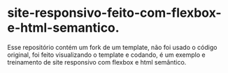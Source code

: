 # site-responsivo-feito-com-flexbox-e-html-semantico.
Esse repositório contém um fork de um template, não foi usado o código original, foi feito visualizando o template e codando, é um exemplo e treinamento de site responsivo com flexbox e html semântico.
